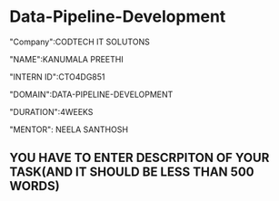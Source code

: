 # Data-Pipeline-Development
"Company":CODTECH IT SOLUTONS

"NAME":KANUMALA PREETHI

"INTERN ID":CTO4DG851

"DOMAIN":DATA-PIPELINE-DEVELOPMENT

"DURATION":4WEEKS

"MENTOR": NEELA SANTHOSH

## YOU HAVE TO ENTER DESCRPITON OF YOUR TASK(AND IT SHOULD BE LESS THAN 500 WORDS)
